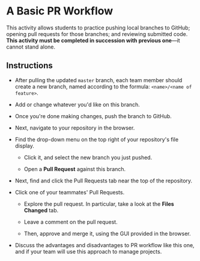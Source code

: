# A Basic PR Workflow

This activity allows students to practice pushing local branches to GitHub; opening pull requests for those branches; and reviewing submitted code. **This activity must be completed in succession with previous one**—it cannot stand alone.

## Instructions

* After pulling the updated `master` branch, each team member should create a new branch, named according to the formula: `<name>/<name of feature>`.

* Add or change whatever you'd like on this branch.

* Once you're done making changes, push the branch to GitHub.

* Next, navigate to your repository in the browser.

* Find the drop-down menu on the top right of your repository's file display.

  * Click it, and select the new branch you just pushed.

  * Open a **Pull Request** against this branch.

* Next, find and click the Pull Requests tab near the top of the repository.

* Click one of your teammates' Pull Requests.

  * Explore the pull request. In particular, take a look at the **Files Changed** tab.

  * Leave a comment on the pull request.

  * Then, approve and merge it, using the GUI provided in the browser.

* Discuss the advantages and disadvantages to PR workflow like this one, and if your team will use this approach to manage projects.
